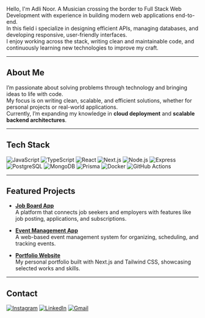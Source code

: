 Hello, I'm Adli Noor. A Musician crossing the border to Full Stack Web Development with experience in building modern web applications end-to-end.  
In this field i specialize in designing efficient APIs, managing databases, and developing responsive, user-friendly interfaces.  
I enjoy working across the stack, writing clean and maintainable code, and continuously learning new technologies to improve my craft.  

---

## About Me  
I’m passionate about solving problems through technology and bringing ideas to life with code.  
My focus is on writing clean, scalable, and efficient solutions, whether for personal projects or real-world applications.  
Currently, I’m expanding my knowledge in **cloud deployment** and **scalable backend architectures**.  

---

## Tech Stack  
![JavaScript](https://img.shields.io/badge/-JavaScript-333?style=flat&logo=javascript)
![TypeScript](https://img.shields.io/badge/-TypeScript-333?style=flat&logo=typescript)
![React](https://img.shields.io/badge/-React-333?style=flat&logo=react)
![Next.js](https://img.shields.io/badge/-Next.js-333?style=flat&logo=next.js)
![Node.js](https://img.shields.io/badge/-Node.js-333?style=flat&logo=node.js)
![Express](https://img.shields.io/badge/-Express-333?style=flat&logo=express)
![PostgreSQL](https://img.shields.io/badge/-PostgreSQL-333?style=flat&logo=postgresql)
![MongoDB](https://img.shields.io/badge/-MongoDB-333?style=flat&logo=mongodb)
![Prisma](https://img.shields.io/badge/-Prisma-333?style=flat&logo=prisma)
![Docker](https://img.shields.io/badge/-Docker-333?style=flat&logo=docker)
![GitHub Actions](https://img.shields.io/badge/-GitHub_Actions-333?style=flat&logo=github-actions)

---

## Featured Projects  
- [**Job Board App**](https://github.com/adlinoor/job-board)  
  A platform that connects job seekers and employers with features like job posting, applications, and subscriptions.  

- [**Event Management App**](https://github.com/adlinoor/miniproject-web)  
  A web-based event management system for organizing, scheduling, and tracking events.  

- [**Portfolio Website**](https://cc2portfolio.vercel.app/)  
  My personal portfolio built with Next.js and Tailwind CSS, showcasing selected works and skills.  

---

## Contact  
[<img src="https://img.icons8.com/color/30/instagram-new.png" alt="Instagram"/>](https://instagram.com/adlinoor)
[<img src="https://img.icons8.com/color/30/linkedin.png" alt="LinkedIn"/>](https://linkedin.com/in/adlinoor)
[<img src="https://img.icons8.com/color/30/gmail-new.png" alt="Gmail"/>](mailto:adli28noor@gmail.com)


